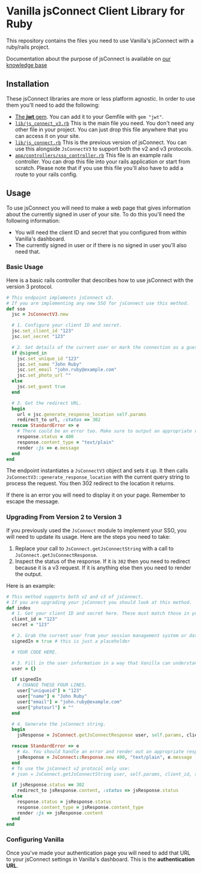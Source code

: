 # Vanilla jsConnect Client Library for Ruby #

This repository contains the files you need to use Vanilla's jsConnect with a ruby/rails project.

Documentation about the purpose of jsConnect is available on [our knowledge base](https://success.vanillaforums.com/kb/articles/206-upgrading-jsconnect-to-version-3)

## Installation

These jsConnect libraries are more or less platform agnostic. In order to use them you'll need to add the following:

* [The **jwt** gem](https://rubygems.org/gems/jwt). You can add it to your Gemfile with `gem "jwt"`.
* [`lib/js_connect_v3.rb`](https://github.com/vanillaforums/jsConnectRuby/blob/master/lib/js_connect_v3.rb)
  This is the main file you need. You don't need any other file in your project. You can just drop this file anywhere that you can access it on your site.
* [`lib/js_connect.rb`](https://github.com/vanillaforums/jsConnectRuby/blob/master/lib/js_connect.rb)
  This is the previous version of jsConnect. You can use this alongside `JsConnectV3` to support both the v2 and v3 protocols.
* [`app/controllers/sso_controller.rb`](https://github.com/vanillaforums/jsConnectRuby/blob/master/app/controllers/sso_controller.rb)
  This file is an example rails controller. You can drop this file into your rails application or start from scratch. Please note that if you use this file you'll also have to add a route to your rails config.

## Usage

To use jsConnect you will need to make a web page that gives information about the currently signed in user of your site. To do this you'll need the following information:

- You will need the client ID and secret that you configured from within Vanilla's dashboard.
- The currently signed in user or if there is no signed in user you'll also need that.

### Basic Usage

Here is a basic rails controller that describes how to use jsConnect with the version 3 protocol.

```ruby
# This endpoint implements jsConnect v3.
# If you are implementing any new SSO for jsConnect use this method.
def sso
  jsc = JsConnectV3.new

  # 1. Configure your client ID and secret.
  jsc.set_client_id "123"
  jsc.set_secret "123"

  # 2. Set details of the current user or mark the connection as a guest.
  if @signed_in
    jsc.set_unique_id "123"
    jsc.set_name "John Ruby"
    jsc.set_email "john.ruby@example.com"
    jsc.set_photo_url ""
  else
    jsc.set_guest true
  end

  # 3. Get the redirect URL.
  begin
    url = jsc.generate_response_location self.params
    redirect_to url, :status => 302
  rescue StandardError => e
    # There could be an error too. Make sure to output an appropriate response.
    response.status = 400
    response.content_type = "text/plain"
    render :js => e.message
  end
end
```

The endpoint instantiates a `JsConnectV3` object and sets it up. It then calls `JsConnectV3::generate_response_location` with the current query string to process the request. You then 302 redirect to the location it returns.

If there is an error you will need to display it on your page. Remember to escape the message.

### Upgrading From Version 2 to Version 3

If you previously used the `JsConnect` module to implement your SSO, you will need to update its usage. Here are the steps you need to take:

1. Replace your call to `JsConnect.getJsConnectString` with a call to `JsConnect.getJsConnectResponse`.
2. Inspect the status of the response. If it is `302` then you need to redirect because it is a v3 request. If it is anything else then you need to render the output.

Here is an example:

```ruby
# This method supports both v2 and v3 of jsConnect.
# If you are upgrading your jsConnect you should look at this method.
def index
  # 1. Get your client ID and secret here. These must match those in your jsConnect settings.
  client_id = "123"
  secret = "123"

  # 2. Grab the current user from your session management system or database here.
  signedIn = true # this is just a placeholder

  # YOUR CODE HERE.

  # 3. Fill in the user information in a way that Vanilla can understand.
  user = {}

  if signedIn
    # CHANGE THESE FOUR LINES.
    user["uniqueid"] = "123"
    user["name"] = "John Ruby"
    user["email"] = "john.ruby@example.com"
    user["photourl"] = ""
  end

  # 4. Generate the jsConnect string.
  begin
    jsResponse = JsConnect.getJsConnectResponse user, self.params, client_id, secret, Digest::SHA1

  rescue StandardError => e
    # 4a. You should handle an error and render out an appropriate response.
    jsResponse = JsConnect::Response.new 400, "text/plain", e.message
  end
  # To use the jsConnect v2 protocol only use:
  # json = JsConnect.getJsConnectString user, self.params, client_id, secret, secure, Digest::SHA1

  if jsResponse.status == 302
    redirect_to jsResponse.content, :status => jsResponse.status
  else
    response.status = jsResponse.status
    response.content_type = jsResponse.content_type
    render :js => jsResponse.content
  end
end
```

### Configuring Vanilla

Once you've made your authentication page you will need to add that URL to your jsConnect settings in Vanilla's dashboard. This is the **authentication URL**.